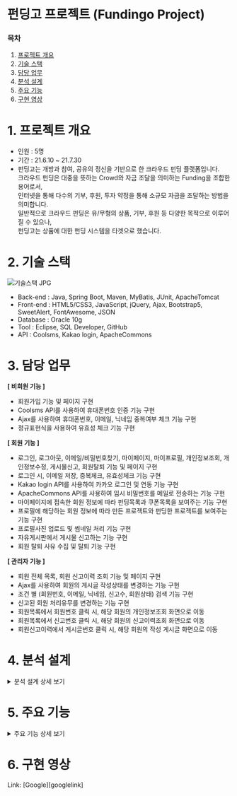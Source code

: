 # 펀딩고 프로젝트 (Fundingo Project)

### 목차
1. [프로젝트 개요](#1.-프로젝트-)
2. [기술 스택](#2.-기술-스택)
3. [담당 업무](#3.-담당-업무)
4. [분석 설계](#4.-분석-설계)
5. [주요 기능](#5.-주요-기능)
6. [구현 영상](#6.-구현-)


# 1. 프로젝트 개요
* 인원 : 5명
* 기간 : 21.6.10 ~ 21.7.30   
* 펀딩고는 개방과 참여, 공유의 정신을 기반으로 한 크라우드 펀딩 플랫폼입니다.   
크라우드 펀딩은 대중을 뜻하는 Crowd와 자금 조달을 의미하는 Funding을 조합한 용어로서,   
인터넷을 통해 다수의 기부, 후원, 투자 약정을 통해 소규모 자금을 조달하는 방법을 의미합니다.   
일반적으로 크라우드 펀딩은 유/무형의 상품, 기부, 후원 등 다양한 목적으로 이루어질 수 있으나,   
펀딩고는 상품에 대한 펀딩 시스템을 타겟으로 했습니다.   

# 2. 기술 스택
![기술스택 JPG](https://user-images.githubusercontent.com/84362720/188839319-25e4229f-f07c-43da-9023-7053cfa2db6e.jpg)
* Back-end   : Java, Spring Boot, Maven, MyBatis, JUnit, ApacheTomcat
* Front-end  : HTML5/CSS3, JavaScript, jQuery, Ajax, Bootstrap5, SweetAlert, FontAwesome, JSON
* Database   : Oracle 10g
* Tool  :  Eclipse, SQL Developer, GitHub
* API    : Coolsms, Kakao login, ApacheCommons   

# 3. 담당 업무
**[ 비회원 기능 ]**
* 회원가입 기능 및 페이지 구현
* Coolsms API를 사용하여 휴대폰번호 인증 기능 구현
* Ajax를 사용하여 휴대폰번호, 이메일, 닉네임 중복여부 체크 기능 구현
* 정규표현식을 사용하여 유효성 체크 기능 구현   

**[ 회원 기능 ]**
* 로그인, 로그아웃, 이메일/비밀번호찾기, 마이페이지, 마이프로필, 개인정보조회, 개인정보수정, 게시물신고, 회원탈퇴 기능 및 페이지 구현
* 로그인 시, 이메일 저장, 중복체크, 유효성체크 기능 구현
* Kakao login API를 사용하여 카카오 로그인 및 연동 기능 구현
* ApacheCommons API를 사용하여 임시 비밀번호를 메일로 전송하는 기능 구현
* 마이페이지에 접속한 회원 정보에 따라 펀딩목록과 쿠폰목록을 보여주는 기능 구현
* 프로필에 해당하는 회원 정보에 따라 만든 프로젝트와 펀딩한 프로젝트를 보여주는 기능 구현
* 프로필사진 업로드 및 썸네일 처리 기능 구현
* 자유게시판에서 게시물 신고하는 기능 구현
* 회원 탈퇴 사유 수집 및 탈퇴 기능 구현   

**[ 관리자 기능 ]**
* 회원 전체 목록, 회원 신고이력 조회 기능 및 페이지 구현
* Ajax를 사용하여 회원의 게시글 작성상태를 변경하는 기능 구현
* 조건 별 (회원번호, 이메일, 닉네임, 신고수, 회원상태) 검색 기능 구현
* 신고된 회원 처리유무를 변경하는 기능 구현
* 회원목록에서 회원번호 클릭 시, 해당 회원의 개인정보조회 화면으로 이동
* 회원목록에서 신고번호 클릭 시, 해당 회원의 신고이력조회 화면으로 이동
* 회원신고이력에서 게시글번호 클릭 시, 해당 회원의 작성 게시글 화면으로 이동   

# 4. 분석 설계
<details>
<summary>분석 설계 상세 보기</summary>

![분석설계 목차 JPG](https://user-images.githubusercontent.com/84362720/188846024-232a24be-edde-4c83-92e7-2d5702fd3158.jpg)
![1 JPG](https://user-images.githubusercontent.com/84362720/188846591-840a3d68-2d2f-4024-8e26-78f07e88c4d4.jpg)
![2 JPG](https://user-images.githubusercontent.com/84362720/188846715-5403f03f-de28-4c0a-8a75-ab8e279c13d5.jpg)
![3 JPG](https://user-images.githubusercontent.com/84362720/188846792-abcc9392-89c0-45a2-afeb-0827d99170f2.jpg)
![4 JPG](https://user-images.githubusercontent.com/84362720/188846833-50ae96e6-c2bc-4ad6-8727-e8f178b8e916.jpg)
![5 JPG](https://user-images.githubusercontent.com/84362720/188846877-31a245a1-f404-46d6-bdaf-a01d2ede4031.jpg)
![6 JPG](https://user-images.githubusercontent.com/84362720/188846907-6fc8d879-fede-4682-90f1-a954353fc43d.jpg)
![7 JPG](https://user-images.githubusercontent.com/84362720/188846943-f0a9e1e8-a545-47b0-ba7f-47cde69e0032.jpg)
![8 JPG](https://user-images.githubusercontent.com/84362720/188846993-3a6963cf-b77c-4518-ad30-ec61e3cb431c.jpg)
![9 JPG](https://user-images.githubusercontent.com/84362720/188847036-abef845f-a660-4b9d-b140-bbf6ff825583.jpg)
![10 JPG](https://user-images.githubusercontent.com/84362720/188847076-e91a2709-a0e3-448b-bbdf-03f77d584e73.jpg)
![11 JPG](https://user-images.githubusercontent.com/84362720/188847115-0ed401ae-4560-4f31-8ea4-8d6808f3bf0b.jpg)
![12 JPG](https://user-images.githubusercontent.com/84362720/188847163-5e42e971-32d5-4cf5-a4f7-53c0a49218a9.jpg)
</details>

# 5. 주요 기능
<details>
<summary>주요 기능 상세 보기</summary>

![슬라이드1 JPG](https://user-images.githubusercontent.com/84362720/188848330-1526936c-95b8-48da-8d94-51ae1a2c63c6.jpg)
![슬라이드2 JPG](https://user-images.githubusercontent.com/84362720/188848396-57e6eca6-cf47-4f2d-b4ef-e3bc8f11dec7.jpg)
![슬라이드3 JPG](https://user-images.githubusercontent.com/84362720/188848447-3e754c89-138b-43ba-bb45-5a0cbd695619.jpg)
![슬라이드4 JPG](https://user-images.githubusercontent.com/84362720/188848492-6c6c803b-00ad-4e6a-ac4b-065605395147.jpg)
![슬라이드5 JPG](https://user-images.githubusercontent.com/84362720/188848619-aeeed2a5-190d-49a3-8869-1a8f6fdc411c.jpg)
</details>

# 6. 구현 영상 
Link: [Google][googlelink]
